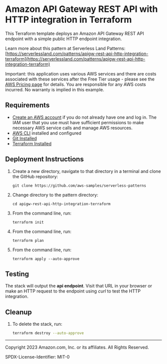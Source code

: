 # Amazon API Gateway REST API with HTTP integration in Terraform

This Terraform template deploys an Amazon API Gateway REST API endpoint with a simple public HTTP endpoint integration.

Learn more about this pattern at Serverless Land Patterns: [https://serverlessland.com/patterns/apigw-rest-api-http-integration-terraform](https://serverlessland.com/patterns/apigw-rest-api-http-integration-terraform)

Important: this application uses various AWS services and there are costs associated with these services after the Free Tier usage - please see the [AWS Pricing page](https://aws.amazon.com/pricing/) for details. You are responsible for any AWS costs incurred. No warranty is implied in this example.

## Requirements

* [Create an AWS account](https://portal.aws.amazon.com/gp/aws/developer/registration/index.html) if you do not already have one and log in. The IAM user that you use must have sufficient permissions to make necessary AWS service calls and manage AWS resources.
* [AWS CLI](https://docs.aws.amazon.com/cli/latest/userguide/install-cliv2.html) installed and configured
* [Git Installed](https://git-scm.com/book/en/v2/Getting-Started-Installing-Git)
* [Terraform Installed](https://developer.hashicorp.com/terraform/downloads)

## Deployment Instructions

1. Create a new directory, navigate to that directory in a terminal and clone the GitHub repository:
    ``` 
    git clone https://github.com/aws-samples/serverless-patterns
    ```
2. Change directory to the pattern directory:
    ```
    cd apigw-rest-api-http-integration-terraform
    ```
3. From the command line, run:
    ```
    terraform init
    ```
4. From the command line, run:
    ```
    terraform plan
    ```
5. From the command line, run:
    ```
    terraform apply --auto-approve

## Testing

The stack will output the **api endpoint**. Visit that URL in your browser or make an HTTP request to the endpoint using *curl* to test the HTTP integration.
   
## Cleanup
 
1. To delete the stack, run:
    ```bash
    terraform destroy --auto-approve
    ```
----
Copyright 2023 Amazon.com, Inc. or its affiliates. All Rights Reserved.

SPDX-License-Identifier: MIT-0
